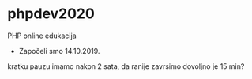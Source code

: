 # phpdev2020
PHP online edukacija

-  Započeli smo 14.10.2019.

kratku pauzu imamo nakon 2 sata, da ranije zavrsimo dovoljno je 15 min?

